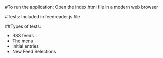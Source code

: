 
#To run the application:
Open the index.html file in a modern web browser

#Tests:
Included in feedreader.js file

##Types of tests:
- RSS feeds
- The menu
- Initial entries
- New Feed Selections
